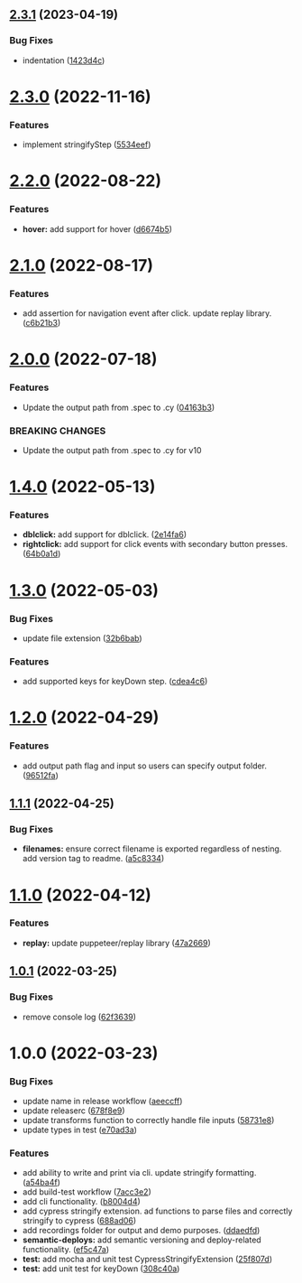 ## [2.3.1](https://github.com/cypress-io/cypress-chrome-recorder/compare/v2.3.0...v2.3.1) (2023-04-19)


### Bug Fixes

* indentation ([1423d4c](https://github.com/cypress-io/cypress-chrome-recorder/commit/1423d4c0a15b559f239436c322aeb419753df8af))

# [2.3.0](https://github.com/cypress-io/cypress-chrome-recorder/compare/v2.2.0...v2.3.0) (2022-11-16)


### Features

* implement stringifyStep ([5534eef](https://github.com/cypress-io/cypress-chrome-recorder/commit/5534eef30f5e03a88cdb0f5ba9259f6a690528e0))

# [2.2.0](https://github.com/cypress-io/cypress-chrome-recorder/compare/v2.1.0...v2.2.0) (2022-08-22)


### Features

* **hover:** add support for hover ([d6674b5](https://github.com/cypress-io/cypress-chrome-recorder/commit/d6674b5e8ee023113efe5fc14086ada9e1820293))

# [2.1.0](https://github.com/cypress-io/cypress-chrome-recorder/compare/v2.0.0...v2.1.0) (2022-08-17)


### Features

* add assertion for navigation event after click. update replay library. ([c6b21b3](https://github.com/cypress-io/cypress-chrome-recorder/commit/c6b21b320180f31837a199c1b881edf78e707a50))

# [2.0.0](https://github.com/cypress-io/cypress-chrome-recorder/compare/v1.4.0...v2.0.0) (2022-07-18)


### Features

* Update the output path from .spec to .cy  ([04163b3](https://github.com/cypress-io/cypress-chrome-recorder/commit/04163b3a8d736fc58fefeac031db0647cba28fbe))


### BREAKING CHANGES

* Update the output path from .spec to .cy for v10

# [1.4.0](https://github.com/cypress-io/cypress-chrome-recorder/compare/v1.3.0...v1.4.0) (2022-05-13)


### Features

* **dblclick:** add support for dblclick. ([2e14fa6](https://github.com/cypress-io/cypress-chrome-recorder/commit/2e14fa6f603d4eb8a277d7c49e875f1fc6143487))
* **rightclick:** add support for click events with secondary button presses. ([64b0a1d](https://github.com/cypress-io/cypress-chrome-recorder/commit/64b0a1d488c11e9e0353c0010ed99a49be06896d))

# [1.3.0](https://github.com/cypress-io/cypress-chrome-recorder/compare/v1.2.0...v1.3.0) (2022-05-03)


### Bug Fixes

* update file extension ([32b6bab](https://github.com/cypress-io/cypress-chrome-recorder/commit/32b6bab97a98139149f1b9850b1f94cfde3fbf92))


### Features

* add supported keys for keyDown step. ([cdea4c6](https://github.com/cypress-io/cypress-chrome-recorder/commit/cdea4c6eccfc7bc313494b56c5741925669b1636))

# [1.2.0](https://github.com/cypress-io/cypress-chrome-recorder/compare/v1.1.1...v1.2.0) (2022-04-29)


### Features

* add output path flag and input so users can specify output folder. ([96512fa](https://github.com/cypress-io/cypress-chrome-recorder/commit/96512fae0b15dd2333fedd01ad310de17b1e868e))

## [1.1.1](https://github.com/cypress-io/cypress-chrome-recorder/compare/v1.1.0...v1.1.1) (2022-04-25)


### Bug Fixes

* **filenames:** ensure correct filename is exported regardless of nesting. add version tag to readme. ([a5c8334](https://github.com/cypress-io/cypress-chrome-recorder/commit/a5c8334541fd1b7191ba475aa2f79d5c311572c2))

# [1.1.0](https://github.com/cypress-io/cypress-chrome-recorder/compare/v1.0.1...v1.1.0) (2022-04-12)


### Features

* **replay:** update puppeteer/replay library ([47a2669](https://github.com/cypress-io/cypress-chrome-recorder/commit/47a26698c7249a6358c86d6a98b05a526d4bd9ce))

## [1.0.1](https://github.com/cypress-io/cypress-chrome-recorder/compare/v1.0.0...v1.0.1) (2022-03-25)


### Bug Fixes

* remove console log ([62f3639](https://github.com/cypress-io/cypress-chrome-recorder/commit/62f363944b43be1e4043b632f5cdcdcf6be8982a))

# 1.0.0 (2022-03-23)


### Bug Fixes

* update name in release workflow ([aeeccff](https://github.com/cypress-io/cypress-chrome-recorder/commit/aeeccff891c86e962cf07b04cfbd1849523a91cc))
* update releaserc ([678f8e9](https://github.com/cypress-io/cypress-chrome-recorder/commit/678f8e95b94be4b048648b7d48d405ca62d8f7be))
* update transforms function to correctly handle file inputs ([58731e8](https://github.com/cypress-io/cypress-chrome-recorder/commit/58731e84a3f3d95364fba97e5323225f10db6fc3))
* update types in test ([e70ad3a](https://github.com/cypress-io/cypress-chrome-recorder/commit/e70ad3a5c4484f0e3e3b28ff922b156057f7bd38))


### Features

* add ability to write and print via cli. update stringify formatting. ([a54ba4f](https://github.com/cypress-io/cypress-chrome-recorder/commit/a54ba4f7f03a1c4486578df0f608d4c7e56cfe13))
* add build-test workflow ([7acc3e2](https://github.com/cypress-io/cypress-chrome-recorder/commit/7acc3e259a4f47197d92e54b791f3ae1fc4f3981))
* add cli functionality. ([b8004d4](https://github.com/cypress-io/cypress-chrome-recorder/commit/b8004d48982c23a6f5a375b26fb9776ca1aab974))
* add cypress stringify extension. ad functions to parse files and correctly stringify to cypress ([688ad06](https://github.com/cypress-io/cypress-chrome-recorder/commit/688ad060e3cbd00a755716097849535c836ab97b))
* add recordings folder for output and demo purposes. ([ddaedfd](https://github.com/cypress-io/cypress-chrome-recorder/commit/ddaedfdad75f66d2813a256ef22c0202a373f212))
* **semantic-deploys:** add semantic versioning and deploy-related functionality. ([ef5c47a](https://github.com/cypress-io/cypress-chrome-recorder/commit/ef5c47a2950ecbd14c371719aceaa04b9e4d4ae4))
* **test:** add mocha and unit test CypressStringifyExtension ([25f807d](https://github.com/cypress-io/cypress-chrome-recorder/commit/25f807da1cfb308a74c814010dca6f9f38742f23))
* **test:** add unit test for keyDown ([308c40a](https://github.com/cypress-io/cypress-chrome-recorder/commit/308c40a8e96a55c9ed57ccf8f6f1b599c4fcf8f6))
